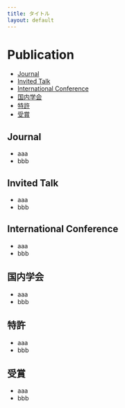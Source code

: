 ```yaml
---
title: タイトル
layout: default
---
```


# Publication

- [Journal](#journal)
- [Invited Talk](#invited-talk)
- [International Conference](#international-conference)
- [国内学会](#国内学会)
- [特許](#特許)
- [受賞](#受賞)


## Journal
- aaa
- bbb

## Invited Talk
- aaa
- bbb

## International Conference
- aaa
- bbb

## 国内学会
- aaa
- bbb

## 特許
- aaa
- bbb

## 受賞
- aaa
- bbb
